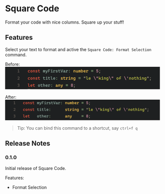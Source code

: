 # Square Code

Format your code with nice columns. Square up your stuff!

## Features

Select your text to format and active the `Square Code: Format Selection` command.

Before:
![feature X](assets/before.png)

After:
![feature X](assets/after.png)

> Tip: You can bind this command to a shortcut, say `ctrl+f q`

## Release Notes

### 0.1.0

Initial release of Square Code.

Features:
-  Format Selection
